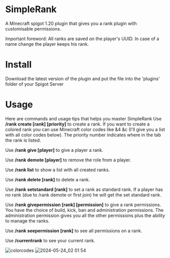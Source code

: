 # SimpleRank  
A Minecraft spigot 1.20 plugin that gives you a rank plugin with customisable permissions.

Important foreword:
All ranks are saved on the player's UUID. In case of a name change the player keeps his rank.
# Install
Download the latest version of the plugin and put the file into the 'plugins' folder of your Spigot Server
​
# Usage
Here are commands and usage tips that helps you master SimpleRank
​
Use **/rank create [rank] [priority]** to create a rank. If you want to create a colored rank you can use Minecraft color codes like &4 &c (I'll give you a list with all color codes below). The priority number indicates where in the tab the rank is listed.

Use **/rank give [player]** to give a player a rank.

Use **/rank demote [player]** to remove the role from a player. 

Use **/rank list** to show a list with all created ranks.

Use **/rank delete [rank]** to delete a rank.

Use **/rank setstandard [rank]** to set a rank as standard rank. If a player has no rank (due to /rank demote or first join) he will get the set standard rank.


Use **/rank givepermission [rank] [permission]** to give a rank permissions. You have the choice of build, kick, ban and administration permissions. The administration permission gives you all the other permissions plus the ability to manage the ranks.

Use **/rank seepermission [rank]** to see all permissions on a rank.

Use **/currentrank** to see your current rank.

![colorcodes](https://github.com/DEGrubabuaDEV/SimpleRank/assets/167589691/7d1314eb-e0ac-4a82-97c3-96652b47f186)
![2024-05-24_02 01 54](https://github.com/DEGrubabuaDEV/SimpleRank/assets/167589691/5f81e57d-cf80-4fc5-bdf6-10db858ce917)
